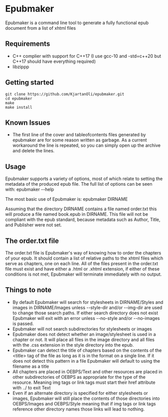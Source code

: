 # Epubmaker

Epubmaker is a command line tool to generate a fully functional epub document from a list of xhtml files

## Requirements
* C++ complier with support for C++17 (I use gcc-10 and -std=c++20 but C++17 should have everything required)
* libzippp

## Getting started

```
git clone https://github.com/KjartanOli/epubmaker.git
cd epubmaker
make
make install
```

## Known Issues
* The first line of the cover and tableofcontents files generated by epubmaker are for some reason written as garbage. As a current workaround the line is repeated, so you can simply open up the archive and delete the lines.

## Usage
Epubmaker supports a variety of options, most of which relate to setting the metadata of the produced epub file. The full list of options can be seen with:
	epubmaker --help

The most basic use of Epubmaker is:
	epubmaker DIRNAME

Assuming that the directory DIRNAME contains a file named order.txt this will produce a file named book.epub in DIRNAME. This file will not be compliant with the epub standard, because metadata such as Author, Title, and Publisher were not set.

## The order.txt file
The order.txt file is Epubmaker's way of knowing how to order the chapters of your epub. It should contain a list of relative paths to the xhtml files which serve as chapters, one on each line. All of the files present in the order.txt file must exist and have either a .html or .xhtml extension, if either of these conditions is not met, Epubmaker will terminate immediately with no output.

## Things to note
* By default Epubmaker will search for stylesheets in DIRNAME/Styles and images in DIRNAME/Images unless --style-dir and/or --img-dir are used to change those search paths. If either search directory does not exist Epubmaker will exit with an error unless --no-style and/or --no-images is passed.
* Epubmaker will not search subdirectories for stylesheets or images
* Epubmaker does not detect whether an image/stylesheet is used in a chapter or not. It will place all files in the image directory and all files with the .css extension in the style directory into the epub.
* Epubmaker can detect the title of chapters based on the contents of the \<title> tag of the file as long as it is in the format <title>TITLE</title> on a single line. If it does not detect this pattern in a file Epubmaker will default to using the filename as a title
* All chapters are placed in OEBPS/Text and other resources are placed in other subdirectories of OEBPS as appropriate for the type of the resource. Meaning img tags or link tags must start their href attribute with ../ to exit Text
* Even if an alternate directory is specified for either stylesheets or images, Epubmaker will still place the contents of those directories into OEBPS/Images and OEBPS/Style meaning that if img tags or link tags reference other directory names those links will lead to nothing.


